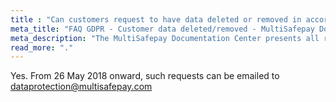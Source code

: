```yaml
---
title : "Can customers request to have data deleted or removed in accordance with the right Privacy by Design?"
meta_title: "FAQ GDPR - Customer data deleted/removed - MultiSafepay Docs"
meta_description: "The MultiSafepay Documentation Center presents all relevant information about our Plugins and API. You can also find support pages for payment methods, tools and general questions as well as the contact details of our Support and Integration Teams."
read_more: "."
---
```

Yes. From 26 May 2018 onward, such requests can be emailed to <dataprotection@multisafepay.com>
